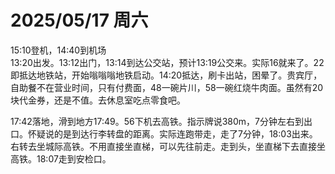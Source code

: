 # 2025/05/17 周六

15:10登机，14:40到机场  
13:20出发。13:12出门，13:14到达公交站，预计13:19公交来。实际16就来了。22即抵达地铁站，开始嗡嗡嗡地铁启动。14:20抵达，刷卡出站，困晕了。贵宾厅，自助餐不在营业时间，只有付费面，48一碗片川，58一碗红烧牛肉面。虽然有20块代金券，还是不值。去休息室吃点零食吧。

17:42落地，滑到地方17:49。56下机去高铁。指示牌说380m，7分钟左右到出口。怀疑说的是到达行李转盘的距离。实际连跑带走，走了7分钟，18:03出来。右转去坐城际高铁。不用直接坐直梯，可以先往前走。走到头，坐直梯下去直接坐高铁。18:07走到安检口。
